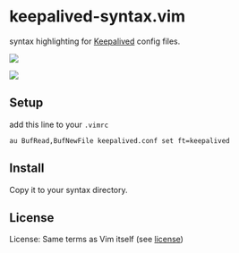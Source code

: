 # keepalived-syntax.vim

syntax highlighting for [Keepalived](http://www.keepalived.org/) config files.

![](http://blog.glidenote.com/images2/2012/04/keepalived0.png)

![](http://blog.glidenote.com/images2/2012/04/keepalived1.png)

## Setup

add this line to your `.vimrc`

    au BufRead,BufNewFile keepalived.conf set ft=keepalived

## Install

Copy it to your syntax directory.

## License

License: Same terms as Vim itself (see [license](http://vimdoc.sourceforge.net/htmldoc/uganda.html#license))

